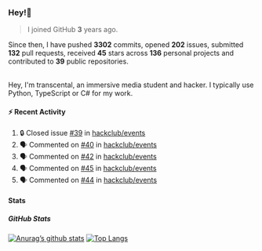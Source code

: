 ### Hey!👋
<!-- [![Banner](banner.png)](https://dillonb07.is-a.dev) -->


> I joined GitHub **3** years ago.

Since then, I have pushed **3302** commits, opened **202** issues, submitted **132** pull requests, received **45** stars across **136** personal projects and contributed to **39** public repositories.

<br>
Hey, I'm transcental, an immersive media student and hacker. I typically use Python, TypeScript or C# for my work.

<br>

#### :zap: Recent Activity

<!--START_SECTION:activity-->
1. 🔒 Closed issue [#39](https://github.com/hackclub/events/issues/39) in [hackclub/events](https://github.com/hackclub/events)
2. 🗣 Commented on [#40](https://github.com/hackclub/events/pull/40#issuecomment-2489883520) in [hackclub/events](https://github.com/hackclub/events)
3. 🗣 Commented on [#42](https://github.com/hackclub/events/pull/42#issuecomment-2489883436) in [hackclub/events](https://github.com/hackclub/events)
4. 🗣 Commented on [#45](https://github.com/hackclub/events/pull/45#issuecomment-2489881317) in [hackclub/events](https://github.com/hackclub/events)
5. 🗣 Commented on [#44](https://github.com/hackclub/events/pull/44#issuecomment-2489880810) in [hackclub/events](https://github.com/hackclub/events)
<!--END_SECTION:activity-->

#### Stats

##### GitHub Stats
[![Anurag’s github stats](https://github-readme-stats.vercel.app/api?username=transcental&show_icons=true&theme=radical)](https://github.com/transcental)
[![Top Langs](https://github-readme-stats.vercel.app/api/top-langs/?username=transcental&layout=compact&theme=radical)](https://github.com/transcental)
